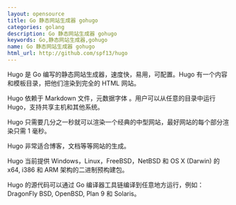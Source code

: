 ```yaml
---
layout: opensource
title: Go 静态网站生成器 gohugo
categories: golang
description: Go 静态网站生成器 gohugo
keywords: Go,静态网站生成器,gohugo
name: Go 静态网站生成器 gohugo
html_url: http://github.com/spf13/hugo
---
```


Hugo 是 Go 编写的静态网站生成器，速度快，易用，可配置。Hugo 有一个内容和模板目录，把他们渲染到完全的 HTML 网站。

Hugo 依赖于 Markdown 文件，元数据字体 。用户可以从任意的目录中运行 Hugo，支持共享主机和其他系统。

Hugo 只需要几分之一秒就可以渲染一个经典的中型网站，最好网站的每个部分渲染只需 1 毫秒。

Hugo 非常适合博客，文档等等网站的生成。

Hugo 当前提供 Windows，Linux，FreeBSD，NetBSD 和 OS X (Darwin) 的 x64, i386 和 ARM 架构的二进制预构建包。

Hugo 的源代码可以通过 Go 编译器工具链编译到任意地方运行，例如： DragonFly BSD, OpenBSD, Plan 9 和 Solaris。